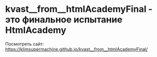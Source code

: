 # kvast__from__htmlAcademyFinal - это финальное испытание HtmlAcademy

Посмотреть сайт: https://klimsupermachine.github.io/kvast__from__htmlAcademyFinal/
